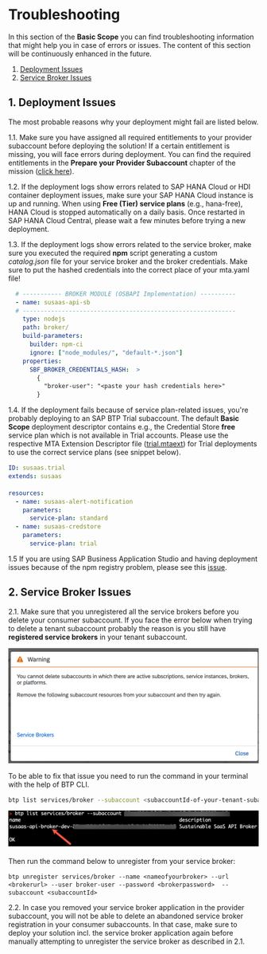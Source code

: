 # Troubleshooting

In this section of the **Basic Scope** you can find troubleshooting information that might help you in case of errors or issues. The content of this section will be continuously enhanced in the future. 

1. [Deployment Issues](#1-Deployment-Issues)
2. [Service Broker Issues](#2-Service-Broker-Issues)

## 1. Deployment Issues

The most probable reasons why your deployment might fail are listed below.

1.1. Make sure you have assigned all required entitlements to your provider subaccount before deploying the solution! If a certain entitlement is missing, you will face errors during deployment. You can find the required entitlements in the **Prepare your Provider Subaccount** chapter of the mission ([click here](../2-prepare-provider-subaccount/README.md)).

1.2. If the deployment logs show errors related to SAP HANA Cloud or HDI container deployment issues, make sure your SAP HANA Cloud instance is up and running. When using **Free (Tier) service plans** (e.g., hana-free), HANA Cloud is stopped automatically on a daily basis. Once restarted in SAP HANA Cloud Central, please wait a few minutes before trying a new deployment.  

1.3. If the deployment logs show errors related to the service broker, make sure you executed the required **npm** script generating a custom *catalog.json* file for your service broker and the broker credentials. Make sure to put the hashed credentials into the correct place of your mta.yaml file! 

```yaml
  # ----------- BROKER MODULE (OSBAPI Implementation) ----------
  - name: susaas-api-sb
  # ------------------------------------------------------------
    type: nodejs
    path: broker/
    build-parameters:
      builder: npm-ci
      ignore: ["node_modules/", "default-*.json"]
    properties:
      SBF_BROKER_CREDENTIALS_HASH:  >
        {
          "broker-user": "<paste your hash credentials here>"
        }
```

1.4. If the deployment fails because of service plan-related issues, you're probably deploying to an SAP BTP Trial subaccount. The default **Basic Scope** deployment descriptor contains e.g., the Credential Store **free** service plan which is not available in Trial accounts. Please use the respective MTA Extension Descriptor file ([trial.mtaext](https://github.com/SAP-samples/btp-cf-cap-multitenant-susaas/blob/basic/configs/deployment/trial.mtaext)) for Trial deployments to use the correct service plans (see snippet below).

```yaml
ID: susaas.trial
extends: susaas

resources:
  - name: susaas-alert-notification
    parameters:
      service-plan: standard
  - name: susaas-credstore
    parameters:
      service-plan: trial
```

1.5 If you are using SAP Business Application Studio and having deployment issues because of the npm registry problem, please see this [issue](https://github.com/SAP-samples/btp-cf-cap-multitenant-susaas/issues/5).


## 2. Service Broker Issues

2.1. Make sure that you unregistered all the service brokers before you delete your consumer subaccount. If you face the error below when trying to delete a tenant subaccount probably the reason is you still have **registered service brokers** in your tenant subaccount. 

[<img src="./images/subaccount-delete-error.png" width="600"/>](./images/subaccount-delete-error.png)

To be able to fix that issue you need to run the command in your terminal with the help of BTP CLI.

```sh
btp list services/broker --subaccount <subaccountId-of-your-tenant-subaccount>
```

[<img src="./images/list-broker.png" width="600"/>](./images/list-broker.png)

Then run the command below to unregister from your service broker:
```
btp unregister services/broker --name <nameofyourbroker> --url <brokerurl> --user broker-user --password <brokerpassword>  --subaccount <subaccountId>
```

2.2. In case you removed your service broker application in the provider subaccount, you will not be able to delete an abandoned service broker registration in your consumer subaccounts. In that case, make sure to deploy your solution incl. the service broker application again before manually attempting to unregister the service broker as described in 2.1.
